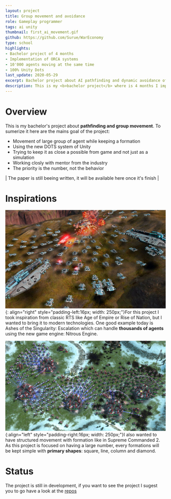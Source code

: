 ```yaml
---
layout: project
title: Group movement and avoidance
role: Gameplay programmer
tags: ai unity
thumbnail: first_ai_movement.gif
github: https://github.com/Surue/WarEconomy
type: school
highlights: 
- Bachelor project of 4 months
- Implementation of ORCA systems
- 10'000 agents moving at the same time
- 100% Unity Dots
last_update: 2020-05-29
excerpt: Bachelor project about AI pathfinding and dynamic avoidance of groups.
description: This is my <b>bachelor project</b> where is 4 months I implemented a <b>pathfinding</b> system that could handle large number of agent <b>in a large scale world</b>. The mains systems are a full nav mesh complemented with a waypoint graph to connect every town in the map. Every movement of formation are handle by a mix of full on pathfinding with <b>dynamic obstacle avoidance</b>. The project is made using the new DOTS system from Unity.
---
```


# Overview
This is my bachelor's project about **pathfinding and group movement**. To sumerize it here are the mains goal of the project:
- Movement of large group of agent while keeping a formation
- Using the new DOTS system of Unity
- Trying to keep it as close a possible from game and not just as a simulation
- Working closly with mentor from the industry
- The priority is the number, not the behavior

| The paper is still beeing written, it will be available here once it's finish |

# Inspirations
![Ashes of the singularity](../assets/images/aiGroupMovement/ashes_of_the_singularity.jpg){: align="right" style="padding-left:16px; width: 250px;"}For this project I took inspiration from classic RTS like Age of Empire or Rise of Nation, but I wanted to bring it to modern technologies. One good example today is Ashes of the Singularity: Escalation which can handle **thousands of agents** using the new game engine: Nitrous Engine. <br clear="right">


![Supreme Commander 2](../assets/images/aiGroupMovement/supreme_commander_2.jpg){:align="left" style="padding-right:16px; width: 250px;"}I also wanted to have structured movement with formation like in Supreme Commanded 2. As this project is focused on having a large number, every formations will be kept simple with **primary shapes**: square, line, column and diamond.<br clear="left">

# Status
The project is still in development, if you want to see the project I sugest you to go have a look at the [repos](https://github.com/Surue/WarEconomy)